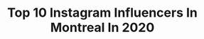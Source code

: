 ---
title: Top 10 Instagram Influencers In Montreal In 2020
description: >-
  Find top Instagram influencers in Montreal in 2020. Most popular hashtags: # #fashion #canada #manoutfits.
platform: Instagram
profiles:
  - username: "izzyright"
    fullname: >-
      izzy
    location: "Canada"
    followers: 8654
    engagement: 1019
    commentsToLikes: 0.065091
    id: ck55mznl056150i11l8tyionr
    verified: false
    hashtags: "#yeezyslides, #jilsander, #staysafeoutthere, #staysafepeople"
  - username: "chicobrodie"
    fullname: >-
      Jeremy Pare
    location: "Canada"
    followers: 3607
    engagement: 1134
    commentsToLikes: 0.041631
    id: ck5hhty27a2820i117iyc8oz5
    verified: false
    hashtags: ""
  - username: "studioskateboards"
    fullname: >-
      Studio Skateboards
    location: "Canada"
    followers: 9377
    engagement: 525
    commentsToLikes: 0.020158
    id: ck55lhg1u1kpy0i118d7bq364
    verified: false
    hashtags: "#quarantine"
  - username: "tessy_abtc"
    fullname: >-
      T e s s y ♊︎
    location: "Canada"
    followers: 29339
    engagement: 1213
    commentsToLikes: 0.068951
    id: ck13ab306piqj0i193x2bthdp
    verified: false
    hashtags: "#cluseclub, #sneakerhead, #fashion, #lunettes"
  - username: "lenswithoutacause"
    fullname: >-
      Styles, Outfits, Fashion 👓
    location: "Canada"
    followers: 6715
    engagement: 1221
    commentsToLikes: 0.129228
    id: ckapa03rru6bp0i78n4sfz2fq
    verified: false
    hashtags: "#selfiemen, #streetstyleman, #fashionforman, #greenshirts"
  - username: "nitya_"
    fullname: >-
      𝐧 𝐢 𝐭 𝐲 𝐚 🦋
    location: "Canada"
    followers: 10183
    engagement: 1198
    commentsToLikes: 0.111045
    id: ckaozcogdla150i78r1v4dqpo
    verified: false
    hashtags: ""
  - username: "planetajuan"
    fullname: >-
      Planeta Juan 🍁
    location: "Canada"
    followers: 116393
    engagement: 1048
    commentsToLikes: 0.037782
    id: ckap4ltx87v2n0i78d8t8mq0a
    verified: false
    hashtags: ""
  - username: "celia_thouin"
    fullname: >-
      Cil✨
    location: "Canada"
    followers: 9515
    engagement: 1758
    commentsToLikes: 0.048156
    id: ck6tn33ov91cx0j71kagll5ne
    verified: false
    hashtags: "#thowback, #bodypositive, #graduated, #jerestecheznous"
  - username: "normelnomads"
    fullname: >-
      Norm&Mel | Travel Couple
    location: "Canada"
    followers: 3733
    engagement: 2055
    commentsToLikes: 0.143632
    id: ckaozrx8zn4xx0i780nawyun9
    verified: false
    hashtags: "#hikingadventure, #discovercanada, #coupletravels, #travelust"
  - username: "tresduchelle"
    fullname: >-
      DUCHELLE
    location: "Canada"
    followers: 26868
    engagement: 853
    commentsToLikes: 0.038549
    id: ck8t41w0i57qf0j78ef3r4l7a
    verified: false
    hashtags: "#carethatgoesfurther, #plasticwastefight, #washtocare, #cover"
---
